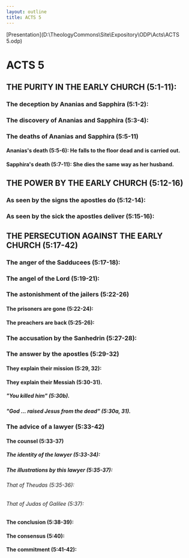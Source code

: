 ```yaml
---
layout: outline
title: ACTS 5
---
```

[Presentation](D:\TheologyCommons\Site\Expository\ODP\Acts\ACTS 5.odp)
# ACTS 5 
## THE PURITY IN THE EARLY CHURCH (5:1-11): 
###  The deception by Ananias and Sapphira (5:1-2): 
###  The discovery of Ananias and Sapphira (5:3-4): 
###  The deaths of Ananias and Sapphira (5:5-11) 
####  Ananias\'s death (5:5-6): He falls to the floor dead and is carried out. 
####  Sapphira\'s death (5:7-11): She dies the same way as her husband. 
## THE POWER BY THE EARLY CHURCH (5:12-16) 
###  As seen by the signs the apostles do (5:12-14): 
###  As seen by the sick the apostles deliver (5:15-16): 
## THE PERSECUTION AGAINST THE EARLY CHURCH (5:17-42) 
###  The anger of the Sadducees (5:17-18): 
###  The angel of the Lord (5:19-21): 
###  The astonishment of the jailers (5:22-26) 
####  The prisoners are gone (5:22-24): 
####  The preachers are back (5:25-26): 
###  The accusation by the Sanhedrin (5:27-28): 
###  The answer by the apostles (5:29-32) 
####  They explain their mission (5:29, 32): 
####  They explain their Messiah (5:30-31). 
#####  \"You killed him\" (5:30b). 
#####  \"God \... raised Jesus from the dead\" (5:30a, 31). 
###  The advice of a lawyer (5:33-42) 
####  The counsel (5:33-37) 
#####  The identity of the lawyer (5:33-34): 
#####  The illustrations by this lawyer (5:35-37): 
######  That of Theudas (5:35-36): 
######  That of Judas of Galilee (5:37): 
####  The conclusion (5:38-39): 
####  The consensus (5:40): 
####  The commitment (5:41-42): 
